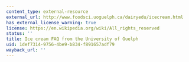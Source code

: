 ```yaml
---
content_type: external-resource
external_url: http://www.foodsci.uoguelph.ca/dairyedu/icecream.html
has_external_license_warning: true
license: https://en.wikipedia.org/wiki/All_rights_reserved
status: ''
title: Ice cream FAQ from the University of Guelph
uid: 1def7314-9756-4be9-b834-f891657adf79
wayback_url: ''
---
```

